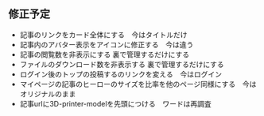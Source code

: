 ## 修正予定

- 記事のリンクをカード全体にする　今はタイトルだけ
- 記事内のアバター表示をアイコンに修正する　今は違う
- 記事の閲覧数を非表示にする
    裏で管理するだけにする
- ファイルのダウンロード数を非表示する
    裏で管理するだけにする
- ログイン後のトップの投稿するのリンクを変える　今はログイン
- マイページの記事のヒーローのサイズを比率を他のページ同様にする　今はオリジナルのまま
- 記事urlに3D-printer-modelを先頭につける　ワードは再調査
